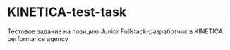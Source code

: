 # KINETICA-test-task
Тестовое задание на позицию Junior Fullstack-разработчик в KINETICA performance agency
